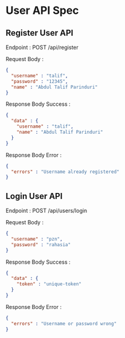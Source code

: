 # User API Spec

## Register User API

Endpoint :  POST /api/register 

Request Body :

```json
{
  "username" : "talif",
  "password" : "12345",
  "name" : "Abdul Talif Parinduri"
}
```

Response Body Success :

```json
{
  "data" : {
    "username" : "talif",
    "name" : "Abdul Talif Parinduri"
  }
}
```

Response Body Error : 

```json
{
  "errors" : "Username already registered"
}
```


## Login User API

Endpoint : POST /api/users/login

Request Body :

```json
{
  "username" : "pzn",
  "password" : "rahasia"
}
```

Response Body Success : 

```json
{
  "data" : {
    "token" : "unique-token"
  }
}
```

Response Body Error :

```json
{
  "errors" : "Username or password wrong"
}
```